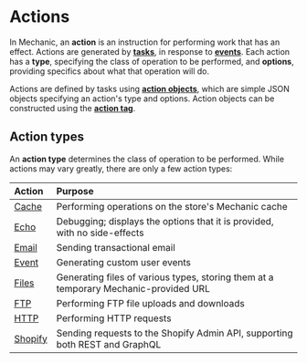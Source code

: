 # Actions

In Mechanic, an **action** is an instruction for performing work that has an effect. Actions are generated by [**tasks**](../tasks/), in response to [**events**](../events/). Each action has a **type**, specifying the class of operation to be performed, and **options**, providing specifics about what that operation will do.

Actions are defined by tasks using [**action objects**](../tasks/code/action-objects.md), which are simple JSON objects specifying an action's type and options. Action objects can be constructed using the [**action tag**](../../platform/liquid/tags/action.md).

## Action types

An **action type** determines the class of operation to be performed. While actions may vary greatly, there are only a few action types:

| Action | Purpose |
| :--- | :--- |
| [Cache](cache.md) | Performing operations on the store's Mechanic cache |
| [Echo](echo.md) | Debugging; displays the options that it is provided, with no side-effects |
| [Email](email.md) | Sending transactional email |
| [Event](event.md) | Generating custom user events |
| [Files](files.md) | Generating files of various types, storing them at a temporary Mechanic-provided URL |
| [FTP](ftp.md) | Performing FTP file uploads and downloads |
| [HTTP](http.md) | Performing HTTP requests |
| [Shopify](shopify.md) | Sending requests to the Shopify Admin API, supporting both REST and GraphQL |

